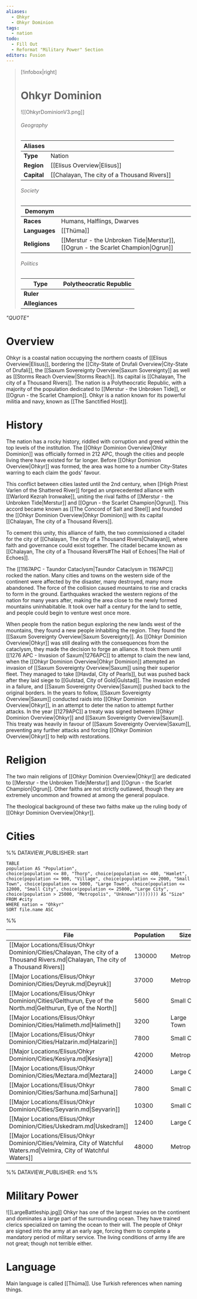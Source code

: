 ```yaml
---
aliases:
  - Ohkyr
  - Ohkyr Dominion
tags:
  - nation
todo:
  - Fill Out
  - Reformat "Military Power" Section
editors: Fusion
---
```

> [!infobox|right]
> # Ohkyr Dominion
> ![[OhkyrDominionV3.png]]
> ###### Geography
> | **Aliases** |  |
> | - | - |
> | **Type** | Nation |
> | **Region** | [[Elisus Overview\|Elisus]] |
> | **Capital** | [[Chalayan, The city of a Thousand Rivers]] |
> ###### Society
> | **Demonym** |  |
> | - | - |
> | **Races** | Humans, Halflings, Dwarves |
> | **Languages** | [[Thüma]] |
> | **Religions** | [[Merstur - the Unbroken Tide\|Merstur]], [[Ogrun - the Scarlet Champion\|Ogrun]] |
> ###### Politics
> | **Type** | Polytheocratic Republic |
> | - | - |
> | **Ruler** |  |
> | **Allegiances** |  |

*"QUOTE"*
# Overview
Ohkyr is a coastal nation occupying the northern coasts of [[Elisus Overview|Elisus]], bordering the [[City-State of Drufali Overview|City-State of Drufali]], the [[Saxum Sovereignty Overview|Saxum Sovereignty]] as well as [[Storms Reach Overview|Storms Reach]]. Its capital is [[Chalayan, The city of a Thousand Rivers]]. The nation is a Polytheocratic Republic, with a majority of the population dedicated to [[Merstur - the Unbroken Tide]], or [[Ogrun - the Scarlet Champion]]. Ohkyr is a nation known for its powerful militia and navy, known as [[The Sanctified Host]].
# History
The nation has a rocky history, riddled with corruption and greed within the top levels of the institution. The [[Ohkyr Dominion Overview|Ohkyr Dominion]] was officially formed in 212 APC, though the cities and people living there have existed for far longer. Before [[Ohkyr Dominion Overview|Ohkyr]] was formed, the area was home to a number City-States warring to each claim the gods' favour.

This conflict between cities lasted until the 2nd century, when [[High Priest Varlen of the Shattered River]] forged an unprecedented alliance with [[Warlord Kezrah Ironwake]], uniting the rival faiths of [[Merstur - the Unbroken Tide|Merstur]] and [[Ogrun - the Scarlet Champion|Ogrun]]. This accord became known as [[The Concord of Salt and Steel]] and founded the [[Ohkyr Dominion Overview|Ohkyr Dominion]] with its capital [[Chalayan, The city of a Thousand Rivers]].

To cement this unity, this alliance of faith, the two commissioned a citadel for the city of [[Chalayan, The city of a Thousand Rivers|Chalayan]], where faith and governance could exist together. The citadel became known as [[Chalayan, The city of a Thousand Rivers#The Hall of Echoes|The Hall of Echoes]].

The [[1167APC - Taundor Cataclysm|Taundor Cataclysm in 1167APC]] rocked the nation. Many cities and towns on the western side of the continent were affected by the disaster, many destroyed, many more abandoned. The force of the collision caused mountains to rise and cracks to form in the ground. Earthquakes wracked the western regions of the nation for many years after, making the area close to the newly formed mountains uninhabitable. It took over half a century for the land to settle, and people could begin to venture west once more.

When people from the nation begun exploring the new lands west of the mountains, they found a new people inhabiting the region. They found the [[Saxum Sovereignty Overview|Saxum Sovereignty]]. As [[Ohkyr Dominion Overview|Ohkyr]] was still dealing with the consequences from the cataclysm, they made the decision to forge an alliance. It took them until [[1276 APC - Invasion of Saxum|1276APC]] to attempt to claim the new land, when the [[Ohkyr Dominion Overview|Ohkyr Dominion]] attempted an invasion of [[Saxum Sovereignty Overview|Saxum]] using their superior fleet. They managed to take [[Havdal, City of Pearls]], but was pushed back after they laid siege to [[Gulstad, City of Gold|Gulstad]]. The invasion ended in a failure, and [[Saxum Sovereignty Overview|Saxum]] pushed back to the original borders. In the years to follow, [[Saxum Sovereignty Overview|Saxum]] conducted raids into [[Ohkyr Dominion Overview|Ohkyr]], in an attempt to deter the nation to attempt further attacks. In the year [[1279APC]] a treaty was signed between [[Ohkyr Dominion Overview|Ohkyr]] and [[Saxum Sovereignty Overview|Saxum]]. This treaty was heavily in favour of [[Saxum Sovereignty Overview|Saxum]], preventing any further attacks and forcing [[Ohkyr Dominion Overview|Ohkyr]] to help with restorations.
# Religion
The two main religions of [[Ohkyr Dominion Overview|Ohkyr]] are dedicated to [[Merstur - the Unbroken Tide|Merstur]] and [[Ogrun - the Scarlet Champion|Ogrun]]. Other faiths are not strictly outlawed, though they are extremely uncommon and frowned at among the general populace.

The theological background of these two faiths make up the ruling body of [[Ohkyr Dominion Overview|Ohkyr]].
# Cities
%% DATAVIEW_PUBLISHER: start
```dataview
TABLE 
population AS "Population",
choice(population <= 80, "Thorp", choice(population <= 400, "Hamlet", choice(population <= 900, "Village", choice(population <= 2000, "Small Town", choice(population <= 5000, "Large Town", choice(population <= 12000, "Small City", choice(population <= 25000, "Large City", choice(population > 25000, "Metropolis", "Unknown")))))))) AS "Size"
FROM #city
WHERE nation = "Ohkyr"
SORT file.name ASC
```
%%

| File                                                                                                                                 | Population | Size       |
| ------------------------------------------------------------------------------------------------------------------------------------ | ---------- | ---------- |
| [[Major Locations/Elisus/Ohkyr Dominion/Cities/Chalayan, The city of a Thousand Rivers.md\|Chalayan, The city of a Thousand Rivers]] | 130000     | Metropolis |
| [[Major Locations/Elisus/Ohkyr Dominion/Cities/Deyruk.md\|Deyruk]]                                                                   | 37000      | Metropolis |
| [[Major Locations/Elisus/Ohkyr Dominion/Cities/Gelthurun, Eye of the North.md\|Gelthurun, Eye of the North]]                         | 5600       | Small City |
| [[Major Locations/Elisus/Ohkyr Dominion/Cities/Halimeth.md\|Halimeth]]                                                               | 3200       | Large Town |
| [[Major Locations/Elisus/Ohkyr Dominion/Cities/Halzarin.md\|Halzarin]]                                                               | 7800       | Small City |
| [[Major Locations/Elisus/Ohkyr Dominion/Cities/Kesiyra.md\|Kesiyra]]                                                                 | 42000      | Metropolis |
| [[Major Locations/Elisus/Ohkyr Dominion/Cities/Meztara.md\|Meztara]]                                                                 | 24000      | Large City |
| [[Major Locations/Elisus/Ohkyr Dominion/Cities/Sarhuna.md\|Sarhuna]]                                                                 | 7800       | Small City |
| [[Major Locations/Elisus/Ohkyr Dominion/Cities/Seyvarin.md\|Seyvarin]]                                                               | 10300      | Small City |
| [[Major Locations/Elisus/Ohkyr Dominion/Cities/Uskedram.md\|Uskedram]]                                                               | 12400      | Large City |
| [[Major Locations/Elisus/Ohkyr Dominion/Cities/Velmira, City of Watchful Waters.md\|Velmira, City of Watchful Waters]]               | 48000      | Metropolis |

%% DATAVIEW_PUBLISHER: end %%
# Military Power
![[LargeBattleship.jpg]]
Ohkyr has one of the largest navies on the continent and dominates a large part of the surrounding ocean. They have trained clerics specialized on taming the ocean to their will. The people of Ohkyr are signed into the army at an early age, forcing them to complete a mandatory period of military service. The living conditions of army life are not great; though not terrible either.
# Language
Main language is called [[Thüma]]. Use Turkish references when naming things.